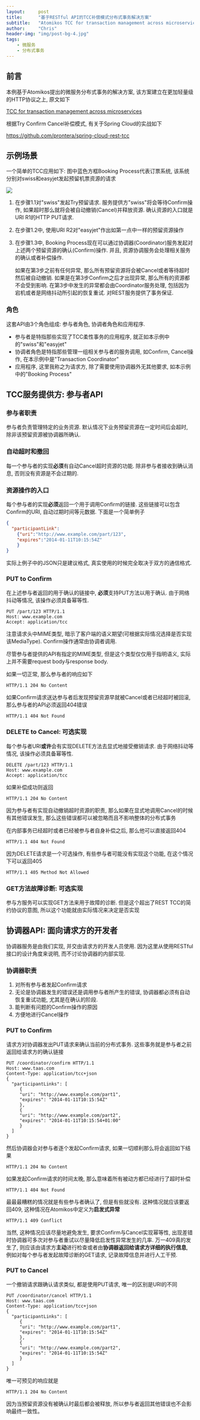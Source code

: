 ```yaml
---
layout:     post
title:      "基于RESTful API的TCC补偿模式分布式事务解决方案"
subtitle:   "Atomikos TCC for transaction management across microservices"
author:     "Chris"
header-img: "img/post-bg-4.jpg"
tags:
    - 微服务
    - 分布式事务
---
```


## 前言

本例基于Atomikos提出的微服务分布式事务的解决方案, 该方案建立在更加轻量级的HTTP协议之上, 原文如下

[TCC for transaction management across microservices](https://www.atomikos.com/Blog/TCCForTransactionManagementAcrossMicroservices)

根据Try Confirm Cancel补偿模式, 有关于Spring Cloud的实战如下

https://github.com/prontera/spring-cloud-rest-tcc

## 示例场景

一个简单的TCC应用如下: 图中蓝色方框Booking Process代表订票系统, 该系统分别对swiss和easyjet发起预留机票资源的请求

![](https://www.atomikos.com/pub/Main/AtomikosImages/tcc-context.png)

1. 在步骤1.1对"swiss"发起Try预留请求. 服务提供方"swiss"将会等待Confirm操作, 如果超时那么就将会被自动撤销(Cancel)并释放资源. 确认资源的入口就是URI R1的HTTP PUT请求.

2. 在步骤1.2中, 使用URI R2对"easyjet"作出如第一点中一样的预留资源操作

3. 在步骤1.3中, Booking Process现在可以通过协调器(Coordinator)服务发起对上述两个预留资源的确认(Confirm)操作. 并且, 资源协调服务会处理相关服务的确认或者补偿操作.

   如果在第3步之前有任何异常, 那么所有预留资源将会被Cancel或者等待超时然后被自动撤销. 如果是在第3步Confirm之后才出现异常, 那么所有的资源都不会受到影响. 在第3步中发生的异常都会由Coordinator服务处理, 包括因为宕机或者是网络抖动所引起的恢复重试. 对REST服务提供了事务保证.

### 角色

这套API由3个角色组成: 参与者角色, 协调者角色和应用程序.

- 参与者是特指那些实现了TCC柔性事务的应用程序, 就正如本示例中的"swiss"和"easyjet"
- 协调者角色是特指那些管理一组相关参与者的服务调用, 如Confirm, Cancel操作, 在本示例中是"Transaction Coordinator"
- 应用程序, 这里我称之为请求方, 除了需要使用协调器外无其他要求, 如本示例中的"Booking Process"

## TCC服务提供方: 参与者API

### 参与者职责

参与者负责管理特定的业务资源. 默认情况下业务预留资源在一定时间后会超时, 除非该预留资源被协调器所确认.

### 自动超时和撤回

每一个参与者的实现**必须**有自动Cancel超时资源的功能. 除非参与者接收到确认消息,  否则没有资源是不会过期的.

### 资源操作的入口

每个参与者的实现**必须**返回一个用于调用Confirm的链接. 这些链接可以包含Confirm的URI, 自动过期时间等元数据. 下面是一个简单例子

```json
{
  "participantLink":
    {"uri":"http://www.example.com/part/123",
    "expires":"2014-01-11T10:15:54Z"
    }
}
```

实际上例子中的JSON只是建议格式, 真实使用的时候完全取决于双方的通信格式.

### PUT to Confirm

在上述参与者返回的用于确认的链接中, **必须**支持PUT方法以用于确认. 由于网络抖动等情况, 该操作必须具备幂等性.

```http
PUT /part/123 HTTP/1.1
Host: www.example.com
Accept: application/tcc
```

注意请求头中MIME类型, 暗示了客户端的语义期望(可根据实际情况选择是否实现该MediaType). Confirm操作通常由协调者调用.

尽管参与者提供的API有指定的MIME类型, 但是这个类型仅仅用于指明语义, 实际上并不需要request body与response body.

如果一切正常, 那么参与者的响应如下

```http
HTTP/1.1 204 No Content
```

如果Confirm请求送达参与者后发现预留资源早就被Cancel或者已经超时被回滚, 那么参与者的API必须返回404错误

```http
HTTP/1.1 404 Not Found
```

### DELETE to Cancel: 可选实现

每个参与者URI**或许**会有实现DELETE方法去显式地接受撤销请求. 由于网络抖动等情况, 该操作必须具备幂等性.

```http
DELETE /part/123 HTTP/1.1
Host: www.example.com
Accept: application/tcc
```

如果补偿成功则返回

```http
HTTP/1.1 204 No Content
```

因为参与者有实现自动撤销超时资源的职责, 那么如果在显式地调用Cancel的时候有其他错误发生, 那么这些错误都可以被忽略而且不影响整体的分布式事务

在内部事务已经超时或者已经被参与者自身补偿之后, 那么他可以直接返回404

```http
HTTP/1.1 404 Not Found
```

因为DELETE请求是一个可选操作, 有些参与者可能没有实现这个功能, 在这个情况下可以返回405

```http
HTTP/1.1 405 Method Not Allowed
```

### GET方法故障诊断: 可选实现

参与方服务可以实现GET方法来用于故障的诊断. 但是这个超出了REST TCC的简约协议的意图, 所以这个功能就由实际情况来决定是否实现

## 协调器API: 面向请求方的开发者

协调器服务是由我们实现, 并交由请求方的开发人员使用. 因为这里从使用RESTful接口的设计角度来说明, 而不讨论协调器的内部实现.

### 协调器职责

1. 对所有参与者发起Confirm请求
2. 无论是协调器发生的错误还是调用参与者所产生的错误, 协调器都必须有自动恢复重试功能, 尤其是在确认的阶段.
3. 能判断有问题的Confirm操作的原因
4. 方便地进行Cancel操作

### PUT to Confirm

请求方对协调器发出PUT请求来确认当前的分布式事务. 这些事务就是参与者之前返回给请求方的确认链接

```http
PUT /coordinator/confirm HTTP/1.1
Host: www.taas.com
Content-Type: application/tcc+json
{
  "participantLinks": [
     {
     "uri": "http://www.example.com/part1",
     "expires": "2014-01-11T10:15:54Z"
     },
     {
     "uri": "http://www.example.com/part2",
     "expires": "2014-01-11T10:15:54+01:00"
     }
  ]
}
```

然后协调器会对参与者逐个发起Confirm请求, 如果一切顺利那么将会返回如下结果

```http
HTTP/1.1 204 No Content
```

如果发起Confirm请求的时间太晚, 那么意味着所有被动方都已经进行了超时补偿

```http
HTTP/1.1 404 Not Found
```

最最最糟糕的情况就是有些参与者确认了, 但是有些就没有. 这种情况就应该要返回409, 这种情况在Atomikos中定义为**启发式异常**

```http
HTTP/1.1 409 Conflict
```

当然, 这种情况应该尽量地避免发生, 要求Confirm与Cancel实现幂等性, 出现差错时协调器可多次对参与者重试以尽量降低启发性异常发生的几率. 万一409真的发生了, 则应该由请求方**主动**进行检查或者由**协调器返回给请求方详细的执行信息**, 例如对每个参与者发起故障诊断的GET请求, 记录故障信息并进行人工干预.

### PUT to Cancel

一个撤销请求跟确认请求类似, 都是使用PUT请求, 唯一的区别是URI的不同

```http
PUT /coordinator/cancel HTTP/1.1
Host: www.taas.com
Content-Type: application/tcc+json
{
  "participantLinks": [
     {
     "uri": "http://www.example.com/part1",
     "expires": "2014-01-11T10:15:54Z"
     },
     {
     "uri": "http://www.example.com/part2",
     "expires": "2014-01-11T10:15:54Z"
     }
  ]
}
```

唯一可预见的响应就是

```http
HTTP/1.1 204 No Content
```

因为当预留资源没有被确认时最后都会被释放, 所以参与者返回其他错误也不会影响最终一致性。
